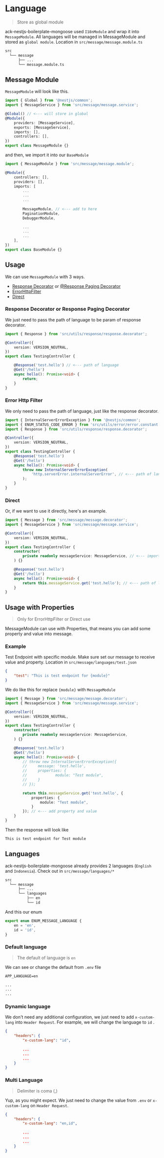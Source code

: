 # Language

> Store as global module

ack-nestjs-boilerplate-mongoose used `I18nModule` and wrap it into `MessageModule`. All languages will be managed in MessageModule and stored as `global module`. Location in `src/message/message.module.ts`

```txt
src
  └── message
      ├── ...
      └── message.module.ts
```

## Message Module

`MessageModule` will look like this.

```typescript
import { Global } from '@nestjs/common';
import { MessageService } from 'src/message/message.service';

@Global() // <--- will store in global
@Module({
    providers: [MessageService],
    exports: [MessageService],
    imports: [],
    controllers: [],
})
export class MessageModule {}
```

and then, we import it into our `BaseModule`

```typescript
import { MessageModule } from 'src/message/message.module';

@Module({
    controllers: [],
    providers: [],
    imports: [
        ...
        ...
        ...
        
        MessageModule, // <--- add to here
        PaginationModule,
        DebuggerModule,

        ...
        ...
        ...
    ],
})
export class BaseModule {}
```

## Usage

We can use `MessageModule` with 3 ways.

* [Response Decorator](/documentation/response?id=response-decorator) or [@Response Paging Decorator](/documentation/response?id=response-paging-decorator)
* [ErrorHttpFilter](/documentation/exception)
* [Direct](#direct)

### Response Decorator or Response Paging Decorator

We just need to pass the path of language to be param of response decorator.

```typescript
import { Response } from 'src/utils/response/response.decorator';

@Controller({
    version: VERSION_NEUTRAL,
})
export class TestingController {

    @Response('test.hello') // <--- path of language
    @Get('/hello')
    async hello(): Promise<void> {
        return;
    }
}
```

<button-jump-to name="Jump To Features Section Response" link="/#/documentation/response"></button-jump-to>

### Error Http Filter

We only need to pass the path of language, just like the response decorator.

```typescript
import { InternalServerErrorException } from '@nestjs/common';
import { ENUM_STATUS_CODE_ERROR } from 'src/utils/error/error.constant';
import { Response } from 'src/utils/response/response.decorator';

@Controller({
    version: VERSION_NEUTRAL,
})
export class TestingController {
    @Response('test.hello')
    @Get('/hello')
    async hello(): Promise<void> {
        throw new InternalServerErrorException(
            'http.serverError.internalServerError', // <--- path of language
        );
    }
}
```

<button-jump-to name="Jump To Features Section Exception" link="/#/documentation/exception"></button-jump-to>

### Direct

Or, if we want to use it directly, here's an example.

```typescript
import { Message } from 'src/message/message.decorator';
import { MessageService } from 'src/message/message.service';

@Controller({
    version: VERSION_NEUTRAL,
})
export class TestingController {
    constructor(
        private readonly messageService: MessageService, // <--- import the service
    ) {}

    @Response('test.hello')
    @Get('/hello')
    async hello(): Promise<void> {
        return this.messageService.get('test.hello'); // <--- path of language
    }
}

```

## Usage with Properties

> Only for ErrorHttpFilter or Direct use

MessageModule can use with Properties, that means you can add some property and value into message.

### Example

Test Endpoint with specific module.
Make sure set our message to receive value and property. Location in `src/message/languages/test.json`

```json
{
    "test": "This is test endpoint for {module}"
}
```

We do like this for replace `{module}` with `MessageModule`

```typescript
import { Message } from 'src/message/message.decorator';
import { MessageService } from 'src/message/message.service';

@Controller({
    version: VERSION_NEUTRAL,
})
export class TestingController {
    constructor(
        private readonly messageService: MessageService,
    ) {}

    @Response('test.hello')
    @Get('/hello')
    async hello(): Promise<void> {
        // throw new InternalServerErrorException({
        //     message: 'test.hello',
        //     properties: {
        //             module: "Test module",
        //     }
        // });

        return this.messageService.get('test.hello', {
            properties: {
                module: "Test module",
            }
        }); // <--- add property and value
    }
}
```

Then the response will look like

```txt
This is test endpoint for Test module
```

## Languages

ack-nestjs-boilerplate-mongoose already provides 2 languages (`English` and `Indonesia`). Check out in `src/message/languages/*`

```txt
src
  └── message
      ├── ...
      └── languages 
          ├── en
          └── id
```

And this our enum

```typescript
export enum ENUM_MESSAGE_LANGUAGE {
    en = 'en',
    id = 'id',
}
```

### Default language

> The default of language is `en`

We can see or change the default from `.env` file

```txt
APP_LANGUAGE=en

...
...
...
```

### Dynamic language

We don't need any additional configuration, we just need to add `x-custom-lang` into `Header Request`. For example, we will change the language to `id` .

```json
{
    "headers": {
        "x-custom-lang": "id",
        
        ...
        ...
        ...
    }
}
```

### Multi Language

> Delimiter is coma (,)

Yup, as you might expect. We just need to change the value from `.env` or `x-custom-lang` on `Header Request`.

```json
{
    "headers": {
        "x-custom-lang": "en,id",
        
        ...
        ...
        ...
    }
}
```
